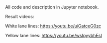 All code and description in Jupyter notebook. 

Result videos:

White lane lines: https://youtu.be/uiGatceG0zc
 
Yellow lane lines: https://youtu.be/wsIpyybhEsI 
